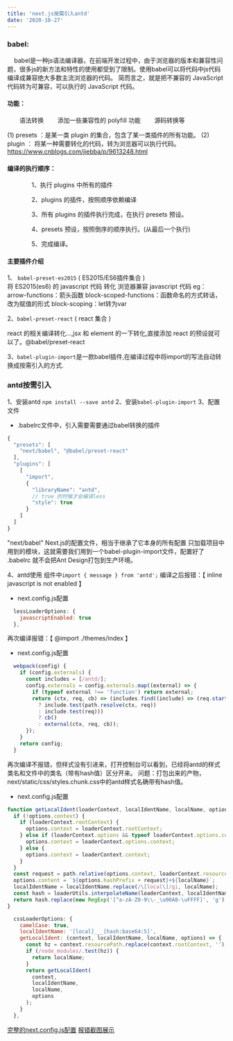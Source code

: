 ```yaml
---
title: 'next.js按需引入antd'
date: '2020-10-27'
---
```


### babel:
     babel是一种js语法编译器，在前端开发过程中，由于浏览器的版本和兼容性问题，很多js的新方法和特性的使用都受到了限制。使用babel可以将代码中js代码编译成兼容绝大多数主流浏览器的代码。
简而言之，就是把不兼容的 JavaScript 代码转为可兼容，可以执行的 JavaScript 代码。

#### 功能：
　　语法转换 
　　添加一些兼容性的 polyfill 功能
　　源码转换等

(1) presets ：是某一类 plugin 的集合，包含了某一类插件的所有功能。
(2) plugin ： 将某一种需要转化的代码，转为浏览器可以执行代码。
https://www.cnblogs.com/jiebba/p/9613248.html


#### 编译的执行顺序：

　　　　1、执行 plugins 中所有的插件

　　　　2、plugins 的插件，按照顺序依赖编译

　　　　3、所有 plugins 的插件执行完成，在执行 presets 预设。

　　　　4、presets 预设，按照倒序的顺序执行。(从最后一个执行)

　　　　5、完成编译。


#### 主要插件介绍

1、 `babel-preset-es2015` ( ES2015/ES6插件集合 )   
将 ES2015(es6) 的 javascript 代码 转化 浏览器兼容 javascript 代码
eg：
arrow-functions：箭头函数
block-scoped-functions：函数命名的方式转话，改为赋值的形式
block-scoping：let转为var

2、`babel-preset-react` ( react 集合 )

react 的相关编译转化...,jsx 和 element 的一下转化,直接添加 react 的预设就可以了。@babel/preset-react

3、`babel-plugin-import`是一款babel插件,在编译过程中将import的写法自动转换成按需引入的方式.


### antd按需引入

1、安装antd `npm install --save antd`
2、安装`babel-plugin-import`
3、配置文件
- .babelrc文件中，引入需要需要通过babel转换的插件
```js
{
  "presets": [
    "next/babel", "@babel/preset-react" 
  ],
  "plugins": [
    [
      "import",
      {
        "libraryName": "antd",
        // true 的时候才会编译less
        "style": true
      }
    ]
  ]
}
```
"next/babel" Next.js的配置文件，相当于继承了它本身的所有配置
只加载项目中用到的模块，这就需要我们用到一个babel-plugin-import文件，配置好了 .babelrc 就不会把Ant Design打包到生产环境。

4、antd使用
组件中`import { message } from 'antd';`
编译之后报错：【 inline javascript is not enabled 】
- next.config.js配置
```js
  lessLoaderOptions: {
    javascriptEnabled: true
  },
```
再次编译报错：【 @import ./themes/index 】
- next.config.js配置
```js
  webpack(config) {
    if (config.externals) {
      const includes = [/antd/];
      config.externals = config.externals.map((external) => {
        if (typeof external !== 'function') return external;
        return (ctx, req, cb) => (includes.find((include) => (req.startsWith('.')
          ? include.test(path.resolve(ctx, req))
          : include.test(req)))
          ? cb()
          : external(ctx, req, cb));
      });
    }
    return config;
  }
```
再次编译不报错，但样式没有引进来，打开控制台可以看到，已经将antd的样式类名和文件中的类名（带有hash值）区分开来。
问题：打包出来的产物，next/static/css/styles.chunk.css中的antd样式名确带有hash值。
- next.config.js配置
```js
function getLocalIdent(loaderContext, localIdentName, localName, options) {
  if (!options.context) {
    if (loaderContext.rootContext) {
      options.context = loaderContext.rootContext;
    } else if (loaderContext.options && typeof loaderContext.options.context === 'string') {
      options.context = loaderContext.options.context;
    } else {
      options.context = loaderContext.context;
    }
  }
  const request = path.relative(options.context, loaderContext.resourcePath);
  options.content = `${options.hashPrefix + request}+${localName}`;
  localIdentName = localIdentName.replace(/\[local\]/gi, localName);
  const hash = loaderUtils.interpolateName(loaderContext, localIdentName, options);
  return hash.replace(new RegExp('[^a-zA-Z0-9\\-_\u00A0-\uFFFF]', 'g'), '-').replace(/^((-?[0-9])|--)/, '_$1');
}
```
```js
  cssLoaderOptions: {
    camelCase: true,
    localIdentName: '[local]___[hash:base64:5]',
    getLocalIdent: (context, localIdentName, localName, options) => {
      const hz = context.resourcePath.replace(context.rootContext, '');
      if (/node_modules/.test(hz)) {
        return localName;
      }
      return getLocalIdent(
        context,
        localIdentName,
        localName,
        options
      );
    }
  },
```
[完整的next.config.js配置](https://github.com/SUNNERCMS/sunnercms-nextJsBlog)
[报错截图展示](https://sunzhaoxiang.blog.csdn.net/article/details/109319412)
